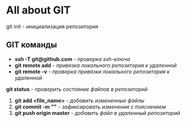 # All about GIT

git init - инициализация репозитория


## GIT команды


- __ssh -T git@github.com__ - *проверка ssh-ключа*  
- __git remote add__ - *привязка локального репозитория к удаленной*  
- __git remote -v__ - *проверка привязки локального репозитория к удаленной*  


__git status__ - *проверить состояние файлов в репозиторий* 


1. __git add <file_name>__ - *добавить измененные файлы*  
2. __git commit -m "<comments>"__ - *зафиксировать изменения с пояснением*  
3. __git push origin master__ - *добавить файл в удаленный репозиторий*  



